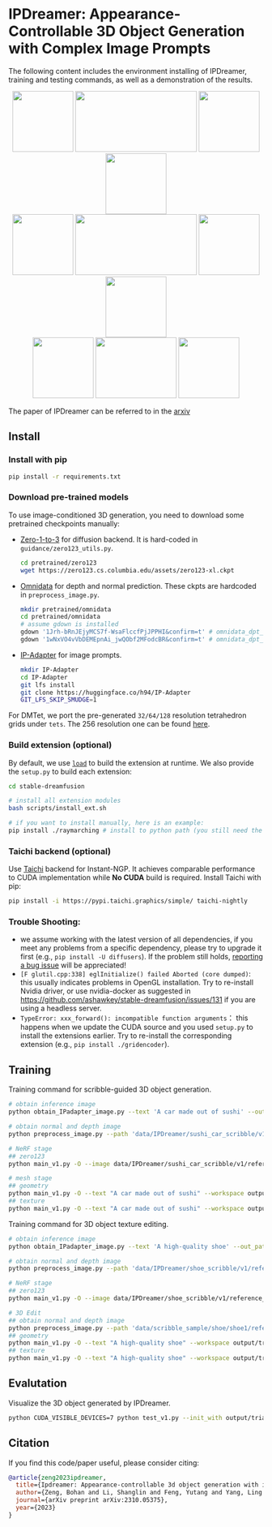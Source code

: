 # IPDreamer: Appearance-Controllable 3D Object Generation with Complex Image Prompts

The following content includes the environment installing of IPDreamer, training and testing commands, as well as a demonstration of the results.

<p align="center">
<img src="assets/castle_s1.gif" width="120" height="120"> <img src="assets/castle_IPs.png" width="240" height="120"> <img src="assets/castle1.gif" width="120" height="120"> <img src="assets/castle2.gif" width="120" height="120"> 
<br/>
<img src="assets/shoe_s1.gif" width="120" height="120"> <img src="assets/shoe_IPs.png" width="240" height="120"> <img src="assets/shoe1.gif" width="120" height="120"> <img src="assets/shoe2.gif" width="120" height="120"> 
<br/>
<img src="assets/car_s1.gif" width="120" height="120"> <img src="assets/car_IPs.png" width="160" height="120"> <img src="assets/car.gif" width="120" height="120">
</p>

The paper of IPDreamer can be referred to in the [arxiv](https://arxiv.org/pdf/2310.05375.pdf)



## Install

### Install with pip

```bash
pip install -r requirements.txt
```

### Download pre-trained models

To use image-conditioned 3D generation, you need to download some pretrained checkpoints manually:
* [Zero-1-to-3](https://github.com/cvlab-columbia/zero123) for diffusion backend.
    It is hard-coded in `guidance/zero123_utils.py`.
    ```bash
    cd pretrained/zero123
    wget https://zero123.cs.columbia.edu/assets/zero123-xl.ckpt
    ```
* [Omnidata](https://github.com/EPFL-VILAB/omnidata/tree/main/omnidata_tools/torch) for depth and normal prediction.
    These ckpts are hardcoded in `preprocess_image.py`.
    ```bash
    mkdir pretrained/omnidata
    cd pretrained/omnidata
    # assume gdown is installed
    gdown '1Jrh-bRnJEjyMCS7f-WsaFlccfPjJPPHI&confirm=t' # omnidata_dpt_depth_v2.ckpt
    gdown '1wNxVO4vVbDEMEpnAi_jwQObf2MFodcBR&confirm=t' # omnidata_dpt_normal_v2.ckpt
    ```
* [IP-Adapter](https://github.com/tencent-ailab/IP-Adapter) for image prompts.
    ```bash
    mkdir IP-Adapter
    cd IP-Adapter
    git lfs install
    git clone https://huggingface.co/h94/IP-Adapter
    GIT_LFS_SKIP_SMUDGE=1
    ```

For DMTet, we port the pre-generated `32/64/128` resolution tetrahedron grids under `tets`.
The 256 resolution one can be found [here](https://drive.google.com/file/d/1lgvEKNdsbW5RS4gVxJbgBS4Ac92moGSa/view?usp=sharing).

### Build extension (optional)
By default, we use [`load`](https://pytorch.org/docs/stable/cpp_extension.html#torch.utils.cpp_extension.load) to build the extension at runtime.
We also provide the `setup.py` to build each extension:
```bash
cd stable-dreamfusion

# install all extension modules
bash scripts/install_ext.sh

# if you want to install manually, here is an example:
pip install ./raymarching # install to python path (you still need the raymarching/ folder, since this only installs the built extension.)
```

### Taichi backend (optional)
Use [Taichi](https://github.com/taichi-dev/taichi) backend for Instant-NGP. It achieves comparable performance to CUDA implementation while **No CUDA** build is required. Install Taichi with pip:
```bash
pip install -i https://pypi.taichi.graphics/simple/ taichi-nightly
```

### Trouble Shooting:
* we assume working with the latest version of all dependencies, if you meet any problems from a specific dependency, please try to upgrade it first (e.g., `pip install -U diffusers`). If the problem still holds, [reporting a bug issue](https://github.com/ashawkey/stable-dreamfusion/issues/new?assignees=&labels=bug&template=bug_report.yaml&title=%3Ctitle%3E) will be appreciated!
* `[F glutil.cpp:338] eglInitialize() failed Aborted (core dumped)`: this usually indicates problems in OpenGL installation. Try to re-install Nvidia driver, or use nvidia-docker as suggested in https://github.com/ashawkey/stable-dreamfusion/issues/131 if you are using a headless server.
* `TypeError: xxx_forward(): incompatible function arguments`： this happens when we update the CUDA source and you used `setup.py` to install the extensions earlier. Try to re-install the corresponding extension (e.g., `pip install ./gridencoder`).


## Training

Training command for scribble-guided 3D object generation.

```bash
# obtain inference image
python obtain_IPadapter_image.py --text 'A car made out of sushi' --out_path data/IPDreamer/sushi_car_scribble/v1/ --scribble_img_path data/scribble_sample/sushi_car/v1.png

# obtain normal and depth image
python preprocess_image.py --path 'data/IPDreamer/sushi_car_scribble/v1/reference.png'

# NeRF stage
## zero123
python main_v1.py -O --image data/IPDreamer/sushi_car_scribble/v1/reference_rgba.png --workspace output/trial_zero123 --iters 5000 --zero123_ckpt pretrained/zero123/zero123-xl.ckpt --sd_version 2.1

# mesh stage
## geometry
python main_v1.py -O --text "A car made out of sushi" --workspace output/trial_dmtet_geo --dmtet --iters 10000 --init_with output/trial_zero123/checkpoints/df.pth --sd_version 2.1 --ip_adapter --ip_adapter_ref_img data/IPDreamer/sushi_car_scribble/v1/reference_normal.png --ip_adapter_ang_scal 180 --ip_adapter_sds_epoch 0 --lambda_normal 1 --ip_adapter_cfg 100 --guidance_scale 100 --ip_adapter_geometry --guidance KKK
## texture
python main_v1.py -O --text "A car made out of sushi" --workspace output/trial_dmtet_tex --dmtet --iters 15000 --init_with output/trial_dmtet_geo/checkpoints/df.pth --sd_version 2.1 --ip_adapter --ip_adapter_ref_img data/IPDreamer/sushi_car_scribble/v1/reference.png --ip_adapter_ang_scal 180 --ip_adapter_sds_epoch 0 --lambda_normal 1 --ip_adapter_cfg 100 --guidance_scale 100 --ip_adapter_prompt_delta --guidance KKK
```

Training command for 3D object texture editing.

```bash
# obtain inference image
python obtain_IPadapter_image.py --text 'A high-quality shoe' --out_path data/IPDreamer/shoe_scribble/v1/ --scribble_img_path data/scribble_sample/shoe/v1.png

# obtain normal and depth image
python preprocess_image.py --path 'data/IPDreamer/shoe_scribble/v1/reference.png'

# NeRF stage
## zero123
python main_v1.py -O --image data/IPDreamer/shoe_scribble/v1/reference_rgba.png --workspace output/trial_zero123 --iters 5000 --zero123_ckpt pretrained/zero123/zero123-xl.ckpt --sd_version 2.1

# 3D Edit
## obtain normal and depth image
python preprocess_image.py --path 'data/scribble_sample/shoe/shoe1/reference.png'
## geometry
python main_v1.py -O --text "A high-quality shoe" --workspace output/trial_dmtet_geo --dmtet --iters 10000 --init_with output/trial_zero123/checkpoints/df.pth --sd_version 2.1 --ip_adapter --ip_adapter_ref_img data/scribble_sample/shoe/shoe1/reference_normal.png --ip_adapter_ang_scal 180 --ip_adapter_sds_epoch 0 --lambda_normal 1 --ip_adapter_cfg 100 --guidance_scale 100 --ip_adapter_geometry --guidance KKK
## texture
python main_v1.py -O --text "A high-quality shoe" --workspace output/trial_dmtet_tex --dmtet --iters 15000 --init_with output/trial_dmtet_geo/checkpoints/df.pth --sd_version 2.1 --ip_adapter --ip_adapter_ref_img data/scribble_sample/shoe/shoe1/reference.png --ip_adapter_ang_scal 180 --ip_adapter_sds_epoch 0 --lambda_normal 1 --ip_adapter_cfg 100 --guidance_scale 100 --ip_adapter_prompt_delta --guidance KKK

```


## Evalutation

Visualize the 3D object generated by IPDreamer.

```bash
python CUDA_VISIBLE_DEVICES=7 python test_v1.py --init_with output/trial_dmtet_tex/checkpoints/df.pth --dmtet --lambda_normal 1 --default_radius 2.8 --default_azimuth -45 --default_polar 80 --ip_video 
```


## Citation
If you find this code/paper useful, please consider citing:

```bibtex
@article{zeng2023ipdreamer,
  title={Ipdreamer: Appearance-controllable 3d object generation with image prompts},
  author={Zeng, Bohan and Li, Shanglin and Feng, Yutang and Yang, Ling and Li, Hong and Gao, Sicheng and Liu, Jiaming and He, Conghui and Zhang, Wentao and Liu, Jianzhuang and Zhang, Baochang and Yan, Shuicheng},
  journal={arXiv preprint arXiv:2310.05375},
  year={2023}
}
```
